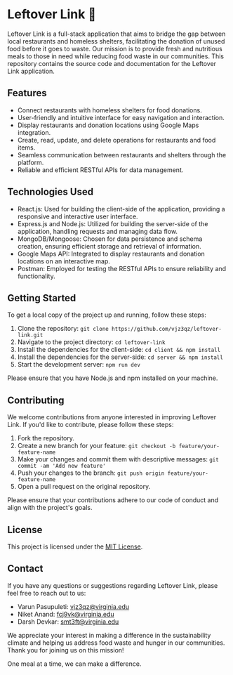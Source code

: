 # Leftover Link 🍣

Leftover Link is a full-stack application that aims to bridge the gap between local restaurants and homeless shelters, facilitating the donation of unused food before it goes to waste. Our mission is to provide fresh and nutritious meals to those in need while reducing food waste in our communities. This repository contains the source code and documentation for the Leftover Link application.

## Features

- Connect restaurants with homeless shelters for food donations.
- User-friendly and intuitive interface for easy navigation and interaction.
- Display restaurants and donation locations using Google Maps integration.
- Create, read, update, and delete operations for restaurants and food items.
- Seamless communication between restaurants and shelters through the platform.
- Reliable and efficient RESTful APIs for data management.

## Technologies Used

- React.js: Used for building the client-side of the application, providing a responsive and interactive user interface.
- Express.js and Node.js: Utilized for building the server-side of the application, handling requests and managing data flow.
- MongoDB/Mongoose: Chosen for data persistence and schema creation, ensuring efficient storage and retrieval of information.
- Google Maps API: Integrated to display restaurants and donation locations on an interactive map.
- Postman: Employed for testing the RESTful APIs to ensure reliability and functionality.

## Getting Started

To get a local copy of the project up and running, follow these steps:

1. Clone the repository: `git clone https://github.com/vjz3qz/leftover-link.git`
2. Navigate to the project directory: `cd leftover-link`
3. Install the dependencies for the client-side: `cd client && npm install`
4. Install the dependencies for the server-side: `cd server && npm install`
5. Start the development server: `npm run dev`

Please ensure that you have Node.js and npm installed on your machine.

## Contributing

We welcome contributions from anyone interested in improving Leftover Link. If you'd like to contribute, please follow these steps:

1. Fork the repository.
2. Create a new branch for your feature: `git checkout -b feature/your-feature-name`
3. Make your changes and commit them with descriptive messages: `git commit -am 'Add new feature'`
4. Push your changes to the branch: `git push origin feature/your-feature-name`
5. Open a pull request on the original repository.

Please ensure that your contributions adhere to our code of conduct and align with the project's goals.

## License

This project is licensed under the [MIT License](LICENSE).

## Contact

If you have any questions or suggestions regarding Leftover Link, please feel free to reach out to us:

- Varun Pasupuleti: vjz3qz@virginia.edu
- Niket Anand: fcj9vk@virginia.edu
- Darsh Devkar: smt3ft@virginia.edu

We appreciate your interest in making a difference in the sustainability climate and helping us address food waste and hunger in our communities. Thank you for joining us on this mission!

One meal at a time, we can make a difference.

